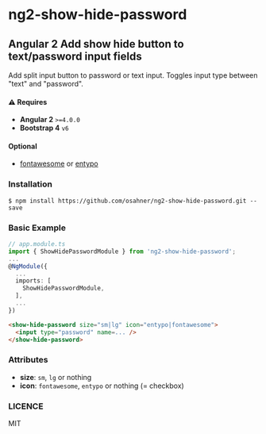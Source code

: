 # ng2-show-hide-password

## Angular 2 Add show hide button to text/password input fields

Add split input button to password or text input. Toggles input type between "text" and "password". 

#### :warning: Requires 
* **Angular 2** `>=4.0.0`
* **Bootstrap 4** `v6`

#### Optional 
* [fontawesome](http://fontawesome.io/) or [entypo](http://entypo.com/)

### Installation

```
$ npm install https://github.com/osahner/ng2-show-hide-password.git --save
```

### Basic Example

```ts
// app.module.ts
import { ShowHidePasswordModule } from 'ng2-show-hide-password';
...
@NgModule({
  ...
  imports: [
    ShowHidePasswordModule,
  ],
  ...
})
```

```html
<show-hide-password size="sm|lg" icon="entypo|fontawesome">
  <input type="password" name=... />
</show-hide-password>
```

### Attributes

* **size**: `sm`, `lg` or nothing
* **icon**: `fontawesome`, `entypo` or nothing (= checkbox)

### LICENCE

MIT
